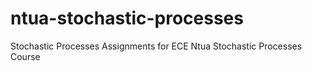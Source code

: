 # ntua-stochastic-processes
Stochastic Processes Assignments for ECE Ntua Stochastic Processes Course
